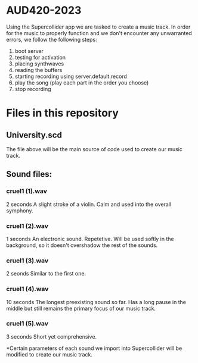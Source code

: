 # AUD420-2023

Using the Supercollider app we are tasked to create a music track. In order for the music to properly function and we don't encounter any unwarranted errors, we follow the following steps:  

1. boot server
2. testing for activation 
3. placing synthwaves 
4. reading the buffers
5. starting recording using server.default.record
6. play the song (play each part in the order you choose)
7. stop recording 

# Files in this repository 
## University.scd 
The file above will be the main source of code used to create our music track. 

## Sound files: 
### cruel1 (1).wav 
2 seconds
A slight stroke of a violin. Calm and used into the overall symphony. 

### cruel1 (2).wav 
1 seconds 
An electronic sound. Repetetive. Will be used softly in the background, so it doesn't overshadow the rest of the sounds.

### cruel1 (3).wav 
2 seonds 
Similar to the first one. 

### cruel1 (4).wav 
10 seconds 
The longest preexisting sound so far. Has a long pause in the middle but still remains the primary focus of our music track. 

### cruel1 (5).wav 
3 seconds 
Short yet comprehensive. 

*Certain parameters of each sound we import into Supercollider will be modified to create our music track. 
